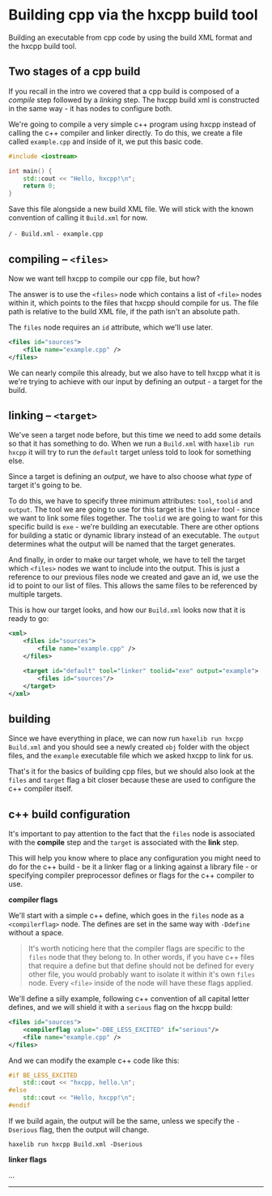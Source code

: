 # Building cpp via the hxcpp build tool

Building an executable from cpp code by using the build XML format and the hxcpp build tool.

## Two stages of a cpp build

If you recall in the intro we covered that a cpp build is composed of a _compile_ step followed by a _linking_ step. The hxcpp build xml is constructed in the same way - it has nodes to configure both.

We're going to compile a very simple c++ program using hxcpp instead of calling the c++ compiler and linker directly.
To do this, we create a file called `example.cpp` and inside of it, we put this basic code.

```c++
#include <iostream>

int main() {
    std::cout << "Hello, hxcpp!\n";
    return 0;
}
```

Save this file alongside a new build XML file. We will stick with the known convention of calling it `Build.xml` for now.

`/`
`- Build.xml`
`- example.cpp`

## compiling – `<files>`

Now we want tell hxcpp to compile our cpp file, but how?

The answer is to use the `<files>` node which contains a list of `<file>` nodes within it, which points to the files that hxcpp should compile for us. The file path is relative to the build XML file, if the path isn't an absolute path.

The `files` node requires an `id` attribute, which we'll use later.

```xml
<files id="sources">
    <file name="example.cpp" />
</files>
```

We can nearly compile this already, but we also have to tell hxcpp what it is we're trying to achieve with our input by defining an output - a target for the build.

## linking – `<target>`

We've seen a target node before, but this time we need to add some details so that it has something to do.
When we run a `Build.xml` with `haxelib run hxcpp` it will try to run the `default` target unless told to look for something else.

Since a target is defining an _output_, we have to also choose what _type_ of target it's going to be.

To do this, we have to specify three minimum attributes: `tool`, `toolid` and `output`.
The tool we are going to use for this target is the `linker` tool - since we want to link some files together. The `toolid` we are going to want for this specific build is `exe` - we're building an executable. There are other options for building a static or dynamic library instead of an executable. The `output` determines what the output will be named that the target generates.

And finally, in order to make our target whole, we have to tell the target which `<files>` nodes we want to include into the output. This is just a reference to our previous files node we created and gave an id, we use the id to point to our list of files. This allows the same files to be referenced by multiple targets.

This is how our target looks, and how our `Build.xml` looks now that it is ready to go:

```xml
<xml>
    <files id="sources">
        <file name="example.cpp" />
    </files>

    <target id="default" tool="linker" toolid="exe" output="example">
        <files id="sources"/>
    </target>
</xml>
```

## building

Since we have everything in place, we can now run `haxelib run hxcpp Build.xml` and you should see a newly created `obj` folder with the object files, and the `example` executable file which we asked hxcpp to link for us.

That's it for the basics of building cpp files, but we should also look at the `files` and `target` flag a bit closer because these are used to configure the c++ compiler itself.

## c++ build configuration

It's important to pay attention to the fact that the `files` node is associated with the **compile** step and the `target` is associated with the **link** step.

This will help you know where to place any configuration you might need to do for the c++ build - be it a linker flag or a linking against a library file - or specifying compiler preprocessor defines or flags for the c++ compiler to use.

**compiler flags**

We'll start with a simple c++ define, which goes in the `files` node as a `<compilerflag>` node. The defines are set in the same way with `-Ddefine` without a space.

>It's worth noticing here that the compiler flags are specific to the `files` node that they belong to. In other words, if you have c++ files that require a define but that define should not be defined for every other file, you would probably want to isolate it within it's own `files` node. Every `<file>` inside of the node will have these flags applied.

We'll define a silly example, following c++ convention of all capital letter defines, and we will shield it with a `serious` flag on the hxcpp build:

```xml
<files id="sources">
    <compilerflag value="-DBE_LESS_EXCITED" if="serious"/>
    <file name="example.cpp" />
</files>
```

And we can modify the example c++ code like this:

```c++
#if BE_LESS_EXCITED
    std::cout << "hxcpp, hello.\n";
#else
    std::cout << "Hello, hxcpp!\n";
#endif
```

If we build again, the output will be the same, unless we specify the `-Dserious` flag, then the output will change.

`haxelib run hxcpp Build.xml -Dserious`

**linker flags**

...

---
